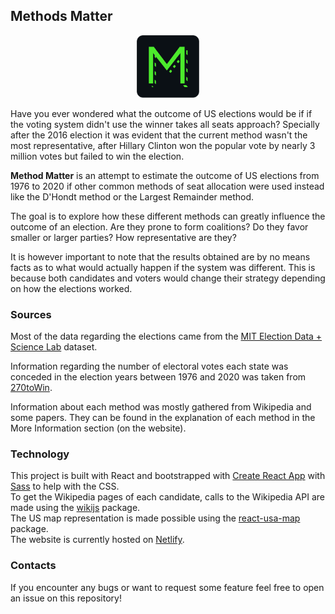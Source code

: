 ## Methods Matter

<p align="center">
  <img width="100" height="100" src="https://github.com/TitoGrine/MethodsMatter/blob/main/src/assets/images/logo.svg">
</p>

Have you ever wondered what the outcome of US elections would be if if the voting system didn't use the winner takes all seats approach? Specially after the 2016 election it was evident that the current method wasn't the most representative, after Hillary Clinton won the popular vote by nearly 3 million votes but failed to win the election.

**Method Matter** is an attempt to estimate the outcome of US elections from 1976 to 2020 if other common methods of seat allocation were used instead like the D'Hondt method or the Largest Remainder method. 

The goal is to explore how these different methods can greatly influence the outcome of an election. Are they prone to form coalitions? Do they favor smaller or larger parties? How representative are they?  

It is however important to note that the results obtained are by no means facts as to what would actually happen if the system was different. This is because both candidates and voters would change their strategy depending on how the elections worked.
  
### Sources

Most of the data regarding the elections came from the [MIT Election Data + Science Lab](https://dataverse.harvard.edu/dataset.xhtml?persistentId=doi:10.7910/DVN/42MVDX) dataset.

Information regarding the number of electoral votes each state was conceded in the election years between 1976 and 2020 was taken from [270toWin](https://www.270towin.com/state-electoral-vote-history/).

Information about each method was mostly gathered from Wikipedia and some papers. They can be found in the explanation of each method in the More Information section (on the website).

### Technology

This project is built with React and bootstrapped with [Create React App](https://github.com/facebook/create-react-app) with [Sass](https://sass-lang.com/) to help with the CSS.  
To get the Wikipedia pages of each candidate, calls to the Wikipedia API are made using the [wikijs](https://github.com/dijs/wiki) package.  
The US map representation is made possible using the [react-usa-map](https://github.com/gabidavila/react-usa-map) package.  
The website is currently hosted on [Netlify](https://www.netlify.com).

### Contacts

If you encounter any bugs or want to request some feature feel free to open an issue on this repository!
